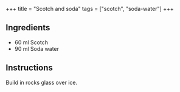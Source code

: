 +++
title = "Scotch and soda"
tags = ["scotch", "soda-water"]
+++

## Ingredients

- 60 ml Scotch
- 90 ml Soda water

## Instructions

Build in rocks glass over ice.
